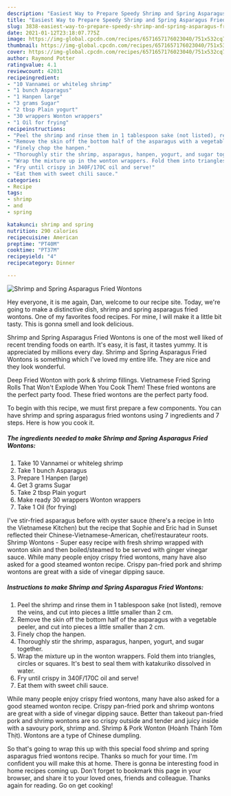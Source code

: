 ```yaml
---
description: "Easiest Way to Prepare Speedy Shrimp and Spring Asparagus Fried Wontons"
title: "Easiest Way to Prepare Speedy Shrimp and Spring Asparagus Fried Wontons"
slug: 3838-easiest-way-to-prepare-speedy-shrimp-and-spring-asparagus-fried-wontons
date: 2021-01-12T23:18:07.775Z
image: https://img-global.cpcdn.com/recipes/6571657176023040/751x532cq70/shrimp-and-spring-asparagus-fried-wontons-recipe-main-photo.jpg
thumbnail: https://img-global.cpcdn.com/recipes/6571657176023040/751x532cq70/shrimp-and-spring-asparagus-fried-wontons-recipe-main-photo.jpg
cover: https://img-global.cpcdn.com/recipes/6571657176023040/751x532cq70/shrimp-and-spring-asparagus-fried-wontons-recipe-main-photo.jpg
author: Raymond Potter
ratingvalue: 4.1
reviewcount: 42031
recipeingredient:
- "10 Vannamei or whiteleg shrimp"
- "1 bunch Asparagus"
- "1 Hanpen large"
- "3 grams Sugar"
- "2 tbsp Plain yogurt"
- "30 wrappers Wonton wrappers"
- "1 Oil for frying"
recipeinstructions:
- "Peel the shrimp and rinse them in 1 tablespoon sake (not listed), remove the veins, and cut into pieces a little smaller than 2 cm."
- "Remove the skin off the bottom half of the asparagus with a vegetable peeler, and cut into pieces a little smaller than 2 cm."
- "Finely chop the hanpen."
- "Thoroughly stir the shrimp, asparagus, hanpen, yogurt, and sugar together."
- "Wrap the mixture up in the wonton wrappers. Fold them into triangles, circles or squares. It&#39;s best to seal them with katakuriko dissolved in water."
- "Fry until crispy in 340F/170C oil and serve!"
- "Eat them with sweet chili sauce."
categories:
- Recipe
tags:
- shrimp
- and
- spring

katakunci: shrimp and spring 
nutrition: 290 calories
recipecuisine: American
preptime: "PT40M"
cooktime: "PT37M"
recipeyield: "4"
recipecategory: Dinner

---
```



![Shrimp and Spring Asparagus Fried Wontons](https://img-global.cpcdn.com/recipes/6571657176023040/751x532cq70/shrimp-and-spring-asparagus-fried-wontons-recipe-main-photo.jpg)

Hey everyone, it is me again, Dan, welcome to our recipe site. Today, we're going to make a distinctive dish, shrimp and spring asparagus fried wontons. One of my favorites food recipes. For mine, I will make it a little bit tasty. This is gonna smell and look delicious.

Shrimp and Spring Asparagus Fried Wontons is one of the most well liked of recent trending foods on earth. It's easy, it is fast, it tastes yummy. It is appreciated by millions every day. Shrimp and Spring Asparagus Fried Wontons is something which I've loved my entire life. They are nice and they look wonderful.

Deep Fried Wonton with pork &amp; shrimp fillings. Vietnamese Fried Spring Rolls That Won&#39;t Explode When You Cook Them! These fried wontons are the perfect party food. These fried wontons are the perfect party food.


To begin with this recipe, we must first prepare a few components. You can have shrimp and spring asparagus fried wontons using 7 ingredients and 7 steps. Here is how you cook it.

<!--inarticleads1-->

##### The ingredients needed to make Shrimp and Spring Asparagus Fried Wontons:

1. Take 10 Vannamei or whiteleg shrimp
1. Take 1 bunch Asparagus
1. Prepare 1 Hanpen (large)
1. Get 3 grams Sugar
1. Take 2 tbsp Plain yogurt
1. Make ready 30 wrappers Wonton wrappers
1. Take 1 Oil (for frying)


I&#39;ve stir-fried asparagus before with oyster sauce (there&#39;s a recipe in Into the Vietnamese Kitchen) but the recipe that Sophie and Eric had in Sunset reflected their Chinese-Vietnamese-American, chef/restaurateur roots. Shrimp Wontons - Super easy recipe with fresh shrimp wrapped with wonton skin and then boiled/steamed to be served with ginger vinegar sauce. While many people enjoy crispy fried wontons, many have also asked for a good steamed wonton recipe. Crispy pan-fried pork and shrimp wontons are great with a side of vinegar dipping sauce. 

<!--inarticleads2-->

##### Instructions to make Shrimp and Spring Asparagus Fried Wontons:

1. Peel the shrimp and rinse them in 1 tablespoon sake (not listed), remove the veins, and cut into pieces a little smaller than 2 cm.
1. Remove the skin off the bottom half of the asparagus with a vegetable peeler, and cut into pieces a little smaller than 2 cm.
1. Finely chop the hanpen.
1. Thoroughly stir the shrimp, asparagus, hanpen, yogurt, and sugar together.
1. Wrap the mixture up in the wonton wrappers. Fold them into triangles, circles or squares. It&#39;s best to seal them with katakuriko dissolved in water.
1. Fry until crispy in 340F/170C oil and serve!
1. Eat them with sweet chili sauce.


While many people enjoy crispy fried wontons, many have also asked for a good steamed wonton recipe. Crispy pan-fried pork and shrimp wontons are great with a side of vinegar dipping sauce. Better than takeout pan-fried pork and shrimp wontons are so crispy outside and tender and juicy inside with a savoury pork, shrimp and. Shrimp &amp; Pork Wonton (Hoành Thánh Tôm Thịt). Wontons are a type of Chinese dumpling. 

So that's going to wrap this up with this special food shrimp and spring asparagus fried wontons recipe. Thanks so much for your time. I'm confident you will make this at home. There is gonna be interesting food in home recipes coming up. Don't forget to bookmark this page in your browser, and share it to your loved ones, friends and colleague. Thanks again for reading. Go on get cooking!
